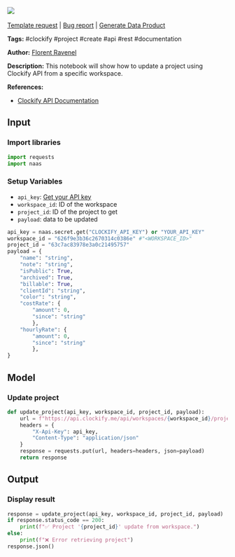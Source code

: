 <a href="https://app.naas.ai/user-redirect/naas/downloader?url=https://raw.githubusercontent.com/jupyter-naas/awesome-notebooks/master/Clockify/Clockify_Update_project.ipynb" target="_parent"><img src="https://naasai-public.s3.eu-west-3.amazonaws.com/open_in_naas.svg"/></a><br><br><a href="https://github.com/jupyter-naas/awesome-notebooks/issues/new?assignees=&labels=&template=template-request.md&title=Tool+-+Action+of+the+notebook+">Template request</a> | <a href="https://github.com/jupyter-naas/awesome-notebooks/issues/new?assignees=&labels=bug&template=bug_report.md&title=Clockify+-+Update+project:+Error+short+description">Bug report</a> | <a href="https://app.naas.ai/user-redirect/naas/downloader?url=https://raw.githubusercontent.com/jupyter-naas/awesome-notebooks/master/Naas/Naas_Start_data_product.ipynb" target="_parent">Generate Data Product</a>

**Tags:** #clockify #project #create #api #rest #documentation

**Author:** [Florent Ravenel](https://www.linkedin.com/in/florent-ravenel/)

**Description:** This notebook will show how to update a project using Clockify API from a specific workspace.

**References:**
- [Clockify API Documentation](https://docs.clockify.me/#tag/Project/operation/update_4)

## Input

### Import libraries


```python
import requests
import naas
```

### Setup Variables
- `api_key`: [Get your API key](https://clockify.me/user/settings)
- `workspace_id`: ID of the workspace
- `project_id`: ID of the project to get
- `payload`: data to be updated


```python
api_key = naas.secret.get("CLOCKIFY_API_KEY") or "YOUR_API_KEY"
workspace_id = "626f9e3b36c2670314c0386e" #"<WORKSPACE_ID>"
project_id = "63c7ac83978e3a0c21495757"
payload = {
    "name": "string",
    "note": "string",
    "isPublic": True,
    "archived": True,
    "billable": True,
    "clientId": "string",
    "color": "string",
    "costRate": {
        "amount": 0,
        "since": "string"
        },
    "hourlyRate": {
        "amount": 0,
        "since": "string"
        },
}
```

## Model

### Update project


```python
def update_project(api_key, workspace_id, project_id, payload):
    url = f"https://api.clockify.me/api/workspaces/{workspace_id}/projects/{project_id}"
    headers = {
        "X-Api-Key": api_key,
        "Content-Type": "application/json"
    }
    response = requests.put(url, headers=headers, json=payload)
    return response
```

## Output

### Display result


```python
response = update_project(api_key, workspace_id, project_id, payload)
if response.status_code == 200:
    print(f"✅ Project '{project_id}' update from workspace.")
else:
    print(f"❌ Error retrieving project")
response.json()
```

 
